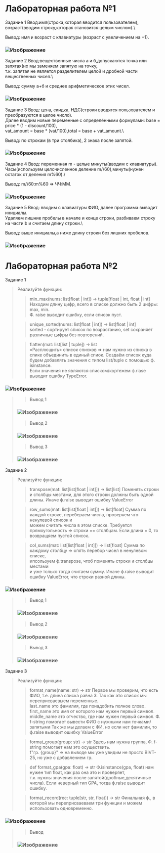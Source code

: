 Лабораторная работа №1
=
Задание 1
Ввод:имя(строка,которая вводится пользователем), возраст(вводим строку,которая становится целым числом).\
>
Вывод: имя и возраст с клавиатуры (возраст с увеличением на +1).
### ![Изображение](https://github.com/user-attachments/assets/6ea5f89d-ec3d-4fb0-9819-c871bb6b5a86)

Задание 2
Ввод:вещественные числа а и б,допускаются точка или запятая(но мы заменяем запятую на точку,\
т.к. запятая не является разделителем целой и дробной части вещественных чисел.\
>
Вывод: сумму а+б и среднее арифметическое этих чисел.
### ![Изображение](https://github.com/user-attachments/assets/62526810-712e-4c88-a436-4e0afec5ea1d)
Задание 3
Ввод: цена, скидка, НДС(строки вводятся пользователем и преобразуются в целое число).\
Далее вводим новые переменные с определёнными формулами: base = price * (1 - discount/100),\
vat_amount = base * (vat/100),total = base + vat_amount.\
>
Вывод: по строкам (в три столбика), 2 знака после запятой.
### ![Изображение](https://github.com/user-attachments/assets/994fca47-9217-4c0d-8e9f-772525b6b445)
Задание 4
Ввод: переменная m - целые минуты(вводим с клавиатуры).\
Часы(используем целочисленное деление m//60),минуты(нужен остаток от деления m%60).\
>
Вывод: m//60:m%60 => ЧЧ:ММ.
### ![Изображение](https://github.com/user-attachments/assets/82bfd487-a9cc-4516-a288-0870d00e3865)
Задание 5
Ввод: вводим с клавиатуры ФИО, далее программа выводит инициалы.\
Удаляем лишние пробелы в начале и конце строки, разбиваем строку на части b и считаем длину строки.\
>
Вывод: выше инициалы,а ниже длину строки без лишних пробелов.
### ![Изображение](https://github.com/user-attachments/assets/c9801dc2-489f-4e41-b899-c72fd02bbbb6)
>
>
Лабораторная работа №2
=
Задание 1
> Реализуйте функции:
> > min_max(nums: list[float | int]) -> tuple[float | int, float | int] \
> > Находим длину цифр, всего в списке должно быть 2 цифры: max, min.\
> > Ф. raise выводит ошибку, если список пуст.
>
> > unique_sorted(nums: list[float | int]) -> list[float | int] \
> > sorted - сортирует список по возрастанию, set сохраняет различные цифры без повторений.
>
> >flatten(mat: list[list | tuple]) -> list\
> >«Расплющить» список списков => нам нужно из списка в спике объединить в единый спиок.
> >Создаём список куда будем добавлять значения с типом list/tuple с помощью ф. isinstance.\
> >Если значения не являются списком/кортежем ф.riase выводит ошибку TypeError.
>
### ![Изображение](https://github.com/user-attachments/assets/8d84cbba-de49-4a1b-8e4a-abed6cc7c971)
>
> > Вывод 1
> ### ![Изображение](https://github.com/user-attachments/assets/b0777166-662d-428c-a1b0-cd341bec262f)
>  
> > Вывод 2
> ### ![Изображение](https://github.com/user-attachments/assets/50d31fa3-5eea-4c49-bf3a-1cb2e04c0d9d)
> 
> > Вывод 3
> ### ![Изображение](https://github.com/user-attachments/assets/4de20e12-43c8-476d-b048-84eec29e0c2b)

>

Задание 2
> Реализуйте функции:
> > transpose(mat: list[list[float | int]]) -> list[list]
> > Поменять строки и столбцы местами, для этого строки должны быть одной длины.
> > Иначе ф.raise выводит ошибку ValueError
> 
> >row_sums(mat: list[list[float | int]]) -> list[float]
> >Сумма по каждой строке, перебераем числа, проверяем что ненулевой список и\
> >можем считать числа в этом списке.
> >Требуется прямоугольность => строки == столбцам.
> >Если длина = 0, то возвращяем пустой список.
> 
> >col_sums(mat: list[list[float | int]]) -> list[float]
> >Сумма по каждому столбцу => опять перебор чисел в ненулевом списке,\
> >ипсользуем ф.transpose, чтоб поменять строки и столбцы местами\
> >и уже только тогда считаем сумму.
> >Иначе ф.raise выводит ошибку ValueError, что строки разной длины.
>
### ![Изображение](https://github.com/user-attachments/assets/a03475f6-c6c5-4ed7-aa63-dd0ccb9eb402)
>
> >Вывод 1
>### ![Изображение](https://github.com/user-attachments/assets/b275e590-c035-4960-ba7e-71a493f9885d)
> >Вывод 2
>### ![Изображение](https://github.com/user-attachments/assets/4b2c9c95-54ed-420f-9ad9-bb577362313a)
>
> >Вывод 3
>### ![Изображение](https://github.com/user-attachments/assets/88c1f365-25b6-4fd1-904b-729f23db7b52)
>

Задание 3
> Реализуйте функции:
> > format_name(name: str) -> str
> >Первое мы проверим, что есть ФИО, т.е. длина списка равна 3.
> > Так как это список мы переприсваевыем переменные.\
> > last_name это фамилия, где понадобить полное слово.
> > first_name это имя от которого нам нужен первый символ.
> > middle_name это отчество, где нам нужен первый символ.
> > Ф. f-string помогает вывести ФИО с нужными нам точками/запятыми
> > Так же мы делаем с ФИ, но если нет фамилии, то ф.raise выводит ошибку ValueError
> 
> >format_group(group: str) -> str
> >Здесь нам нужна группа, Ф. f-string помогает нам это осуществить.\
> >f"гр. {group}" => на выводе мы уже увидим не просто BIVT-25, но уже с добавлением гр.
> 
> >def format_gpa(gpa: float) -> str
> >Ф.isinstance(gpa, float) нам нужен тип float, как раз она это и проверяет,\
> >т.к. нужны значения после запятой(дробные,десятичные числа).
> >Если неверный тип GPA, тогда ф.raise выводит ошибку.
>
> >format_record(rec: tuple[str, str, float]) -> str
> >Финальная ф., в которой мы переприсваеваем три функции и можем использовать одновременно.
>
### ![Изображение](https://github.com/user-attachments/assets/8747edf6-ac53-4557-999c-f3f0560bf02f)
>
> >Вывод 
>### ![Изображение](https://github.com/user-attachments/assets/c11923f6-a933-414b-be0a-f0b65918e39c)


